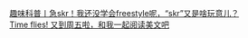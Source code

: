   
[趣味科普丨急skr！我还没学会freestyle呢，“skr”又是啥玩意儿？](http://www.dianyue.me/archives/476/2rkgl5byk9zjamiv/)  
[Time flies! 又到周五啦，和我一起阅读美文吧](http://www.dianyue.me/archives/703/wr7udi6x4g3ezz4l/)